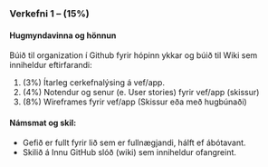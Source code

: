 ### Verkefni 1 – (15%)

#### Hugmyndavinna og hönnun
Búið til organization í Github fyrir hópinn ykkar og  búið til Wiki sem inniheldur eftirfarandi:

1. (3%) Ítarleg cerkefnalýsing á vef/app.
1. (4%) Notendur og senur (e. User stories) fyrir vef/app (skissur)
1. (8%) Wireframes fyrir vef/app (Skissur eða með hugbúnaði)

#### Námsmat og skil:
* Gefið er fullt fyrir lið sem er fullnægjandi, hálft ef ábótavant.
* Skilið á Innu GitHub slóð (wiki) sem inniheldur ofangreint.
